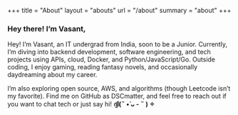 +++
title = "About"
layout = "abouts"
url = "/about"
summary = "about"
+++

### Hey there! I’m Vasant,

Hey! I’m Vasant, an IT undergrad from India, soon to be a Junior. Currently, I’m diving into backend development, software engineering, and tech projects using APIs, cloud, Docker, and Python/JavaScript/Go. Outside coding, I enjoy gaming, reading fantasy novels, and occasionally daydreaming about my career.

I’m also exploring open source, AWS, and algorithms (though Leetcode isn’t my favorite). Find me on GitHub as DSCmatter, and feel free to reach out if you want to chat tech or just say hi! **ദ്ദി(˵ •̀ ᴗ - ˵ ) ✧**